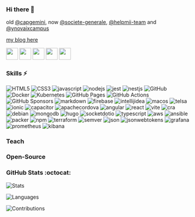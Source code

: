 ### Hi there 👋
old [@capgemini](https://github.com/capgemini), now [@societe-generale](https://github.com/societe-generale), [@helpmii-team](https://github.com/helpmii-team) and [@ynovaixcampus](https://github.com/juu-aix-ynov-campus)

[my blog here](https://blog.jcatania.io/)

[<img height="32" width="32" src="https://cdn.simpleicons.org/LinkedIn"/>](https://fr.linkedin.com/in/julien-catania-%F0%9F%91%A8%E2%80%8D%F0%9F%92%BB-11952032)
[<img height="32" width="32" src="https://cdn.simpleicons.org/AppStore"/>](https://apps.apple.com/us/developer/julien-catania/id1073241837)
[<img height="32" width="32" src="https://cdn.simpleicons.org/GooglePlay"/>](https://play.google.com/store/apps/developer?id=Julien+CATANIA)
[<img height="32" width="32" src="https://cdn.simpleicons.org/npm"/>](https://www.npmjs.com/~juu)
[<img height="32" width="32" src="https://cdn.simpleicons.org/webcomponentsdotorg"/>](https://www.webcomponents.org/author/Juu-)

### Skills ⚡
![HTML5](https://img.shields.io/badge/html5-E34F26.svg?style=for-the-badge&logo=html5&logoColor=white) 
![CSS3](https://img.shields.io/badge/css3-%231572B6.svg?style=for-the-badge&logo=css3&logoColor=white) 
![javascript](https://img.shields.io/badge/javascript-F7DF1E.svg?style=for-the-badge&logo=javascript&logoColor=white)
![nodejs](https://img.shields.io/badge/node.js-6DA55F?style=for-the-badge&logo=node.js&logoColor=white)
![jest](https://img.shields.io/badge/jest-C21325?style=for-the-badge&logo=jest&logoColor=white)
![nestjs](https://img.shields.io/badge/nestjs-E0234E?style=for-the-badge&logo=nestjs&logoColor=white)
![GitHub](https://img.shields.io/badge/github-181717.svg?style=for-the-badge&logo=github&logoColor=white)
![Docker](https://img.shields.io/badge/docker-2496ED.svg?style=for-the-badge&logo=docker&logoColor=white)
![Kubernetes](https://img.shields.io/badge/kubernetes-326CE5.svg?style=for-the-badge&logo=kubernetes&logoColor=white) 
![GitHub Pages](https://img.shields.io/badge/github_pages-222222.svg?style=for-the-badge&logo=githubpages&logoColor=white)
![GitHub Actions](https://img.shields.io/badge/github_actions-2088FF.svg?style=for-the-badge&logo=githubactions&logoColor=white)
![GitHub Sponsors](https://img.shields.io/badge/github_sponsors-EA4AAA.svg?style=for-the-badge&logo=githubsponsors&logoColor=white)
![markdown](https://img.shields.io/badge/markdown-000000.svg?style=for-the-badge&logo=markdown&logoColor=white)
![firebase](https://img.shields.io/badge/firebase-FFCA28.svg?style=for-the-badge&logo=firebase&logoColor=white)
![intellijidea](https://img.shields.io/badge/intellij_idea-000000.svg?style=for-the-badge&logo=intellijidea&logoColor=white)
![macos](https://img.shields.io/badge/macos-ffffff.svg?style=for-the-badge&logo=macos&logoColor=black)
![telsa](https://img.shields.io/badge/TM3-CC0000.svg?style=for-the-badge&logo=tesla&logoColor=white)
![ionic](https://img.shields.io/badge/ionic-3880FF.svg?style=for-the-badge&logo=ionic&logoColor=white)
![capacitor](https://img.shields.io/badge/capacitor-119EFF.svg?style=for-the-badge&logo=capacitor&logoColor=white)
![apachecordova](https://img.shields.io/badge/apachecordova-E8E8E8.svg?style=for-the-badge&logo=apachecordova&logoColor=white)
![angular](https://img.shields.io/badge/angular-DD0031.svg?style=for-the-badge&logo=angular&logoColor=white)
![react](https://img.shields.io/badge/react-61DAFB.svg?style=for-the-badge&logo=react&logoColor=white)
![vite](https://img.shields.io/badge/vite-646CFF.svg?style=for-the-badge&logo=vite&logoColor=white)
![cra](https://img.shields.io/badge/cra-09D3AC.svg?style=for-the-badge&logo=createreactapp&logoColor=white)
![debian](https://img.shields.io/badge/debian-A81D33.svg?style=for-the-badge&logo=debian&logoColor=white)
![mongodb](https://img.shields.io/badge/mongodb-47A248.svg?style=for-the-badge&logo=mongodb&logoColor=white)
![hugo](https://img.shields.io/badge/hugo-FF4088.svg?style=for-the-badge&logo=hugo&logoColor=white)
![socketdotio](https://img.shields.io/badge/hugo-010101.svg?style=for-the-badge&logo=socketdotio&logoColor=white)
![typescript](https://img.shields.io/badge/typescript-3178C6.svg?style=for-the-badge&logo=typescript&logoColor=white)
![aws](https://img.shields.io/badge/aws-232F3E.svg?style=for-the-badge&logo=amazonaws&logoColor=white)
![ansible](https://img.shields.io/badge/ansible-EE0000.svg?style=for-the-badge&logo=ansible&logoColor=white)
![packer](https://img.shields.io/badge/packer-02A8EF.svg?style=for-the-badge&logo=packer&logoColor=white)
![npm](https://img.shields.io/badge/npm-CB3837.svg?style=for-the-badge&logo=npm&logoColor=white)
![terraform](https://img.shields.io/badge/terraform-7B42BC.svg?style=for-the-badge&logo=terraform&logoColor=white)
![semver](https://img.shields.io/badge/semver-3F4551.svg?style=for-the-badge&logo=semver&logoColor=white)
![json](https://img.shields.io/badge/json-000000.svg?style=for-the-badge&logo=json&logoColor=white)
![jsonwebtokens](https://img.shields.io/badge/jsonwebtokens-7B42BC.svg?style=for-the-badge&logo=jsonwebtokens&logoColor=white)
![grafana](https://img.shields.io/badge/grafana-F46800.svg?style=for-the-badge&logo=grafana&logoColor=white)
![prometheus](https://img.shields.io/badge/prometheus-E6522C.svg?style=for-the-badge&logo=prometheus&logoColor=white)
![kibana](https://img.shields.io/badge/kibana-005571.svg?style=for-the-badge&logo=kibana&logoColor=white)

### Teach
### Open-Source

### GitHub Stats :octocat:
![Stats](https://github-readme-stats.vercel.app/api?username=j-catania&theme=dark&hide_border=true&include_all_commits=false&count_private=true)  

![Languages](https://github-readme-stats.vercel.app/api/top-langs/?username=j-catania&theme=dark&hide_border=true&include_all_commits=true&count_private=true&layout=compact)

![Contributions](https://github-readme-streak-stats.herokuapp.com/?user=j-catania&theme=dark&hide_border=true) 

<!--
**j-catania/j-catania** is a ✨ _special_ ✨ repository because its `README.md` (this file) appears on your GitHub profile.

Here are some ideas to get you started:

- 🔭 I’m currently working on ...
- 🌱 I’m currently learning ...
- 👯 I’m looking to collaborate on ...
- 🤔 I’m looking for help with ...
- 💬 Ask me about ...
- 📫 How to reach me: ...
- 😄 Pronouns: ...
- ⚡ Fun fact: ...
-->
